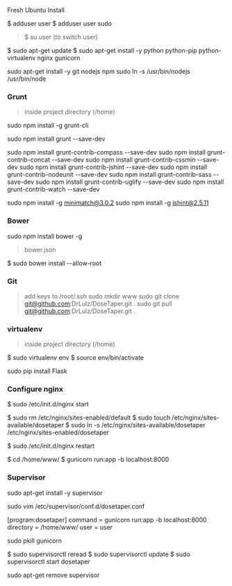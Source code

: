 Fresh Ubuntu Install

$ adduser user
$ adduser user sudo

> $ su user (to switch user)

$ sudo apt-get update
$ sudo apt-get install -y python python-pip python-virtualenv nginx gunicorn


sudo apt-get install -y git nodejs npm
sudo ln -s /usr/bin/nodejs /usr/bin/node

### Grunt

>  inside project directory (/home)

sudo npm install -g grunt-cli

sudo npm install grunt --save-dev

sudo npm install grunt-contrib-compass --save-dev
sudo npm install grunt-contrib-concat --save-dev
sudo npm install grunt-contrib-cssmin --save-dev
sudo npm install grunt-contrib-jshint --save-dev
sudo npm install grunt-contrib-nodeunit --save-dev
sudo npm install grunt-contrib-sass --save-dev
sudo npm install grunt-contrib-uglify --save-dev
sudo npm install grunt-contrib-watch --save-dev

sudo npm install -g minimatch@3.0.2
sudo npm install -g jshint@2.5.11


### Bower

sudo npm install bower -g

> bower.json

$ sudo bower install --allow-root

### Git

> add keys to /root/.ssh
> sudo mkdir www
sudo git clone git@github.com:DrLulz/DoseTaper.git .
sudo git pull git@github.com:DrLulz/DoseTaper.git .


### virtualenv

>  inside project directory (/home)

$ sudo virtualenv env
$ source env/bin/activate

sudo pip install Flask


### Configure nginx

$ sudo /etc/init.d/nginx start

$ sudo rm /etc/nginx/sites-enabled/default
$ sudo touch /etc/nginx/sites-available/dosetaper
$ sudo ln -s /etc/nginx/sites-available/dosetaper /etc/nginx/sites-enabled/dosetaper

$ sudo /etc/init.d/nginx restart

$ cd /home/www/
$ gunicorn run:app -b localhost:8000

### Supervisor

sudo apt-get install -y supervisor

sudo vim /etc/supervisor/conf.d/dosetaper.conf

[program:dosetaper]
command = gunicorn run:app -b localhost:8000
directory = /home/www/
user = user

sudo pkill gunicorn

$ sudo supervisorctl reread
$ sudo supervisorctl update
$ sudo supervisorctl start dosetaper


sudo apt-get remove supervisor